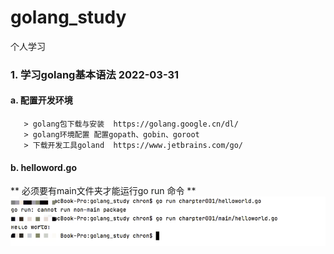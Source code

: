 # golang_study
个人学习
### 1. 学习golang基本语法    2022-03-31
  #### a. 配置开发环境
       > golang包下载与安装  https://golang.google.cn/dl/
       > golang环境配置 配置gopath、gobin、goroot
       > 下载开发工具goland  https://www.jetbrains.com/go/

  #### b. helloword.go
  ** 必须要有main文件夹才能运行go run 命令 **
  ![img.png](charpter001/img/img.png)


